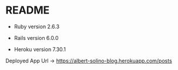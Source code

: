 # README

* Ruby version 2.6.3

* Rails version 6.0.0

* Heroku version 7.30.1

Deployed App Url -> https://albert-solino-blog.herokuapp.com/posts
